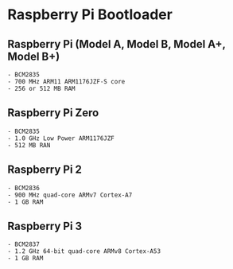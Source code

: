Raspberry Pi Bootloader
=======================

Raspberry Pi (Model A, Model B, Model A+, Model B+)
---------------------------------------------------
    - BCM2835
    - 700 MHz ARM11 ARM1176JZF-S core
    - 256 or 512 MB RAM


Raspberry Pi Zero
-----------------
    - BCM2835
    - 1.0 GHz Low Power ARM1176JZF
    - 512 MB RAN


Raspberry Pi 2
--------------
    - BCM2836
    - 900 MHz quad-core ARMv7 Cortex-A7
    - 1 GB RAM


Raspberry Pi 3
--------------
    - BCM2837
    - 1.2 GHz 64-bit quad-core ARMv8 Cortex-A53
    - 1 GB RAM

